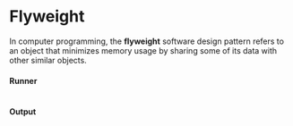 Flyweight
===

In computer programming, the **flyweight** software design pattern refers to an object that
minimizes memory usage by sharing some of its data with other similar objects.

#### Runner

```dart

```

#### Output

```shell

```